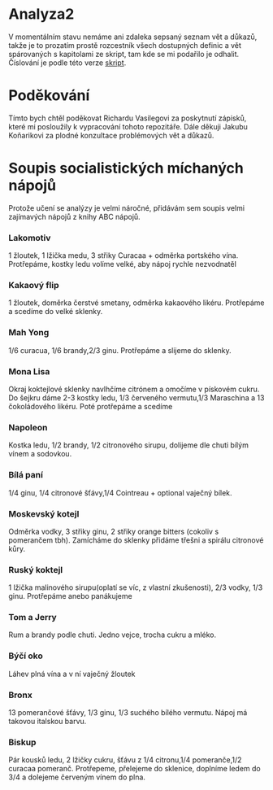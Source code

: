 # Analyza2

V momentálním stavu nemáme ani zdaleka sepsaný seznam vět a důkazů, takže je to prozatím prostě rozcestník všech dostupných definic a vět spárovaných s kapitolami ze skript, tam kde se mi podařilo je odhalit. Číslování je podle této verze [skript](https://www.karlin.mff.cuni.cz/~krump/analyza/2021_zs/skripta_MAF2.pdf).

# Poděkování

Tímto bych chtěl poděkovat Richardu Vasilegovi za poskytnutí zápisků, které mi posloužily k vypracování tohoto repozitáře. Dále děkuji Jakubu Koňarikovi za plodné konzultace problémových vět a důkazů.

# Soupis socialistických míchaných nápojů

Protože učení se analýzy je velmi náročné, přidávám sem soupis velmi zajímavých nápojů z knihy ABC nápojů.
### Lakomotiv
1 žloutek, 1 lžička medu, 3 střiky Curacaa + odměrka portského vína. Protřepáme, kostky ledu volíme velké, aby nápoj rychle nezvodnatěl
### Kakaový flip
1 žloutek, doměrka čerstvé smetany, odměrka kakaového likéru. Protřepáme a scedíme do velké sklenky.
### Mah Yong
1/6 curacua, 1/6 brandy,2/3 ginu. Protřepáme a slijeme do sklenky.
### Mona Lisa
Okraj koktejlové sklenky navlhčíme citrónem a omočíme v pískovém cukru. Do šejkru dáme 2-3 kostky ledu, 1/3 červeného vermutu,1/3 Maraschina a 13 čokoládového likéru. Poté protřepáme a scedíme
### Napoleon
Kostka ledu, 1/2 brandy, 1/2 citronového sirupu, dolijeme dle chuti bílým vínem a sodovkou.
### Bílá paní
1/4 ginu, 1/4 citronové šťávy,1/4 Cointreau + optional vaječný bílek.

### Moskevský kotejl
Odměrka vodky, 3 střiky ginu, 2 střiky orange bitters (cokoliv s pomerančem tbh). Zamícháme do sklenky přidáme třešni a spirálu citronové kůry.
### Ruský koktejl
1 lžička malinového sirupu(oplatí se víc, z vlastní zkušenosti), 2/3 vodky, 1/3 ginu. Protřepáme anebo panákujeme
### Tom a Jerry
Rum a brandy podle chuti. Jedno vejce, trocha cukru a mléko. 
### Býčí oko
Láhev plná vína a v ní vaječný žloutek
### Bronx 
13 pomerančové šťávy, 1/3 ginu, 1/3 suchého bílého vermutu. Nápoj má takovou italskou barvu.
### Biskup
Pár kousků ledu, 2 lžičky cukru, šťávu z 1/4 citronu,1/4 pomeranče,1/2 curacaa pomeranč. Protřepeme, přelejeme do sklenice, doplníme ledem do 3/4 a dolejeme červeným vínem do plna.
